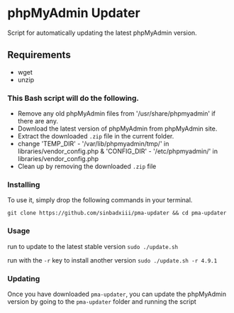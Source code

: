 # phpMyAdmin Updater
Script for automatically updating the latest phpMyAdmin version.

## Requirements
- wget
- unzip

### This Bash script will do the following.

* Remove any old phpMyAdmin files from '/usr/share/phpmyadmin' if there are any.
* Download the latest version of phpMyAdmin from phpMyAdmin site.
* Extract the downloaded `.zip` file in the current folder.
* change 'TEMP_DIR' - '/var/lib/phpmyadmin/tmp/' in libraries/vendor_config.php & 'CONFIG_DIR' - '/etc/phpmyadmin/' in libraries/vendor_config.php
* Clean up by removing the downloaded `.zip` file

### Installing
To use it, simply drop the following commands in your terminal.

`git clone https://github.com/sinbadxiii/pma-updater && cd pma-updater`


### Usage

run to update to the latest stable version `sudo ./update.sh`

run with the `-r` key to install another version `sudo ./update.sh -r 4.9.1`

### Updating
Once you have downloaded `pma-updater`, you can update the phpMyAdmin version by going to the `pma-updater` folder and running the script


